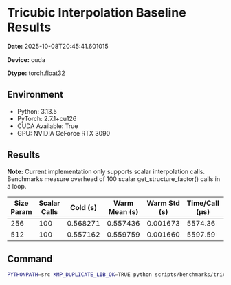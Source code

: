 # Tricubic Interpolation Baseline Results

**Date:** 2025-10-08T20:45:41.601015

**Device:** cuda

**Dtype:** torch.float32

## Environment

- Python: 3.13.5
- PyTorch: 2.7.1+cu126
- CUDA Available: True
- GPU: NVIDIA GeForce RTX 3090

## Results

**Note:** Current implementation only supports scalar interpolation calls. Benchmarks measure overhead of 100 scalar get_structure_factor() calls in a loop.

| Size Param | Scalar Calls | Cold (s) | Warm Mean (s) | Warm Std (s) | Time/Call (μs) | Calls/sec |
|------------|--------------|----------|---------------|--------------|----------------|----------|
| 256 | 100 | 0.568271 | 0.557436 | 0.001673 | 5574.36 | 179.4 |
| 512 | 100 | 0.557162 | 0.559759 | 0.001660 | 5597.59 | 178.6 |

## Command

```bash
PYTHONPATH=src KMP_DUPLICATE_LIB_OK=TRUE python scripts/benchmarks/tricubic_baseline.py --sizes 256 512 --repeats 200 --device cuda --outdir reports/2025-10-vectorization/phase_e/perf//cuda
```
